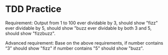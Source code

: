 # TDD Practice

Requirement:
Output from 1 to 100
ever dividable by 3, should show "fizz"
ever dividable by 5, should show "buzz
ever dividable by both 3 and 5, should show "fizzbuzz".

Advanced requirement:
Base on the above requirements,
if number contains “3” should show "fizz"
if number contains "5" should show "buzz".
